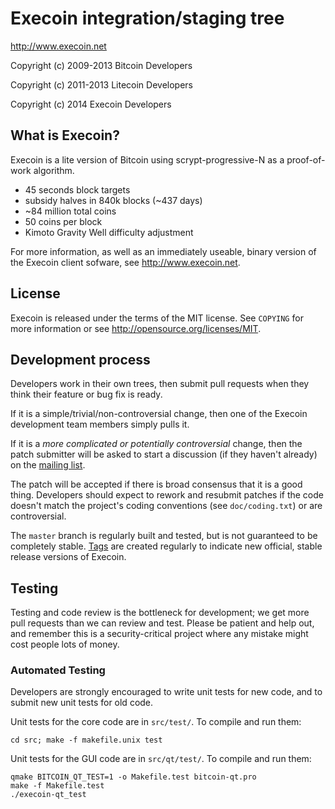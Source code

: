 Execoin integration/staging tree
================================

http://www.execoin.net

Copyright (c) 2009-2013 Bitcoin Developers

Copyright (c) 2011-2013 Litecoin Developers

Copyright (c) 2014 Execoin Developers

What is Execoin?
----------------

Execoin is a lite version of Bitcoin using scrypt-progressive-N as a proof-of-work algorithm.
 - 45 seconds block targets
 - subsidy halves in 840k blocks (~437 days)
 - ~84 million total coins
 - 50 coins per block
 - Kimoto Gravity Well difficulty adjustment

For more information, as well as an immediately useable, binary version of
the Execoin client sofware, see http://www.execoin.net.

License
-------

Execoin is released under the terms of the MIT license. See `COPYING` for more
information or see http://opensource.org/licenses/MIT.

Development process
-------------------

Developers work in their own trees, then submit pull requests when they think
their feature or bug fix is ready.

If it is a simple/trivial/non-controversial change, then one of the Execoin
development team members simply pulls it.

If it is a *more complicated or potentially controversial* change, then the patch
submitter will be asked to start a discussion (if they haven't already) on the
[mailing list](http://sourceforge.net/mailarchive/forum.php?forum_name=bitcoin-development).

The patch will be accepted if there is broad consensus that it is a good thing.
Developers should expect to rework and resubmit patches if the code doesn't
match the project's coding conventions (see `doc/coding.txt`) or are
controversial.

The `master` branch is regularly built and tested, but is not guaranteed to be
completely stable. [Tags](https://github.com/bitcoin/bitcoin/tags) are created
regularly to indicate new official, stable release versions of Execoin.

Testing
-------

Testing and code review is the bottleneck for development; we get more pull
requests than we can review and test. Please be patient and help out, and
remember this is a security-critical project where any mistake might cost people
lots of money.

### Automated Testing

Developers are strongly encouraged to write unit tests for new code, and to
submit new unit tests for old code.

Unit tests for the core code are in `src/test/`. To compile and run them:

    cd src; make -f makefile.unix test

Unit tests for the GUI code are in `src/qt/test/`. To compile and run them:

    qmake BITCOIN_QT_TEST=1 -o Makefile.test bitcoin-qt.pro
    make -f Makefile.test
    ./execoin-qt_test

